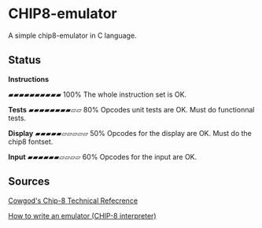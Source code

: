 # CHIP8-emulator
A simple chip8-emulator in C language.

## Status

**Instructions**

▰▰▰▰▰▰▰▰▰▰ 100%
The whole instruction set is OK.

**Tests**
▰▰▰▰▰▰▰▰▱▱ 80%
Opcodes unit tests are OK.
Must do functionnal tests.

**Display**
▰▰▰▰▰▱▱▱▱▱ 50%
Opcodes for the display are OK. Must do the chip8 fontset.

**Input**
▰▰▰▰▰▰▱▱▱▱ 60%
Opcodes for the input are OK.

## Sources
[Cowgod's Chip-8 Technical Refecrence](http://devernay.free.fr/hacks/chip8/C8TECH10.HTM#Fx07)

[How to write an emulator (CHIP-8 interpreter)](http://www.multigesture.net/articles/how-to-write-an-emulator-chip-8-interpreter/)
